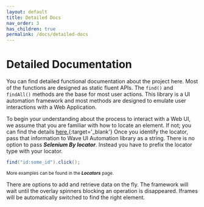 ```yaml
---
layout: default
title: Detailed Docs
nav_order: 3
has_children: true
permalink: /docs/detailed-docs
---
```


# Detailed Documentation

You can find detailed functional documentation about the project here. 
Most of the functions are designed as static fluent APIs. The `find()` and `findAll()`
methods are the base for most user actions. This library is a UI automation framework and
most methods are designed to emulate user interactions with a Web Application.

To begin your understanding about the process to interact with a Web UI, we assume that you
are familiar with how to locate an element. If not; you can find the details [here.](https://www.selenium.dev/documentation/webdriver/elements/locators/){:target='_blank'} Once you identify the 
locator, pass that information to Wave UI Automation library as a string. There is no option to pass ***Selenium
By locator***. Instead you have to prefix the locator type with your locator.
```java
find("id:some_id").click();
````
<small> More examples can be found in the ***Locators*** page. </small>

There are options to add and retrieve data on the fly. The framework will wait until the 
overlay spinners blocking an operation is disappeared. Iframes will be automatically switched to find the right 
element. 





<!-- 
find("class:some_class").click();
find("css:css selector").click();
find("linkText:Selenium").click();

For Xpath and Text selectors you do not need to prefix anything. Just add them as is. For example;
if you want to find an button with text 

<span class="fs-3">
[Save For Later](){: .btn .btn-purple .xs}
</span>

```java
find("Save For Later").click();
```

For finding Xpaths, use as below

```java
find("//div[text()='Save']")
```


{: .fs-6 .fw-300 } -->
